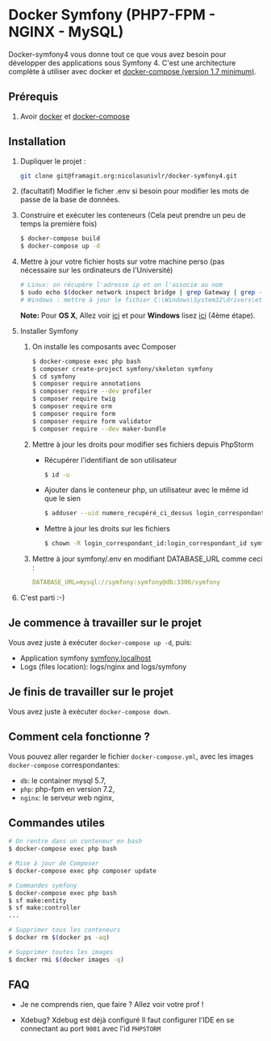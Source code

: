 # Docker Symfony (PHP7-FPM - NGINX - MySQL)

Docker-symfony4 vous donne tout ce que vous avez besoin pour développer des applications sous Symfony 4.
C'est une architecture complète à utiliser avec docker et [docker-compose (version 1.7 minimum)](https://docs.docker.com/compose/).

## Prérequis

1. Avoir [docker](https://docs.docker.com/install/) et [docker-compose](https://docs.docker.com/compose/install/#install-compose)


## Installation

1. Dupliquer le projet :
    ```bash
    git clone git@framagit.org:nicolasunivlr/docker-symfony4.git
    ```

2. (facultatif) Modifier le ficher .env si besoin pour modifier les mots de passe de la base de données.


3. Construire et exécuter les conteneurs (Cela peut prendre un peu de temps la première fois)

    ```bash
    $ docker-compose build
    $ docker-compose up -d
    ```

4. Mettre à jour votre fichier hosts sur votre machine perso (pas nécessaire sur les ordinateurs de l'Université)

    ```bash
    # Linux: on récupère l'adresse ip et on l'associe au nom
    $ sudo echo $(docker network inspect bridge | grep Gateway | grep -o -E '[0-9\.]+') "symfony.localhost" >> /etc/hosts
    # Windows : mettre à jour le fichier C:\Windows\System32\drivers\etc\hosts
    ```

    **Note:** Pour **OS X**, Allez voir [ici](https://docs.docker.com/docker-for-mac/networking/) et pour **Windows** lisez [ici](https://docs.docker.com/docker-for-windows/#/step-4-explore-the-application-and-run-examples) (4ème étape).

5. Installer Symfony
    1. On installe les composants avec Composer

        ```bash
        $ docker-compose exec php bash
        $ composer create-project symfony/skeleton symfony
        $ cd symfony
        $ composer require annotations
        $ composer require --dev profiler
        $ composer require twig
        $ composer require orm
        $ composer require form
        $ composer require form validator
        $ composer require --dev maker-bundle
        ```
    
    2. Mettre à jour les droits pour modifier ses fichiers depuis PhpStorm
        - Récupérer l'identifiant de son utilisateur
        
            ```bash
            $ id -u
            ```
        - Ajouter dans le conteneur php, un utilisateur avec le même id que le sien
        
            ```bash
            $ adduser --uid numero_recupéré_ci_dessus login_correspondant_id
            ```
        - Mettre à jour les droits sur les fichiers
        
            ```bash
            $ chown -R login_correspondant_id:login_correspondant_id symfony
            ```

    3. Mettre à jour symfony/.env en modifiant DATABASE_URL comme ceci :

        ```yml
        DATABASE_URL=mysql://symfony:symfony@db:3306/symfony
        ```

6. C'est parti :-)

## Je commence à travailler sur le projet

Vous avez juste à exécuter `docker-compose up -d`, puis:

* Application symfony [symfony.localhost](http://symfony.localhost)
* Logs (files location): logs/nginx and logs/symfony

## Je finis de travailler sur le projet
Vous avez juste à exécuter `docker-compose down`.

## Comment cela fonctionne ?

Vous pouvez aller regarder le fichier `docker-compose.yml`, avec les images `docker-compose` correspondantes:

* `db`: le container mysql 5.7,
* `php`: php-fpm en version 7.2,
* `nginx`: le serveur web nginx,

## Commandes utiles


```bash
# On rentre dans un conteneur en bash
$ docker-compose exec php bash

# Mise à jour de Composer
$ docker-compose exec php composer update

# Commandes symfony
$ docker-compose exec php bash
$ sf make:entity
$ sf make:controller
...

# Supprimer tous les conteneurs 
$ docker rm $(docker ps -aq)

# Supprimer toutes les images
$ docker rmi $(docker images -q)
```

## FAQ
* Je ne comprends rien, que faire ?
Allez voir votre prof !

* Xdebug?
Xdebug est déjà configuré
Il faut configurer l'IDE en se connectant au port  `9001` avec l'id `PHPSTORM`
